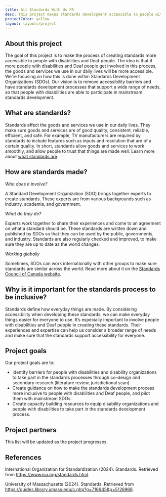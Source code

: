 ```yaml
---
title: All Standards With Us FR
desc: This project makes standards development accessible to people with disabilities and Deaf individuals, ensuring goods and services are inclusive. We focus on removing barriers in Standards Development Organizations (SDOs) to support full participation.
projectColor: yellow
layout: layouts/project
---
```


## About this project

The goal of this project is to make the process of creating standards more accessible to people with disabilities 
and Deaf people. The idea is that if more people with disabilities and Deaf people get involved in this process, 
the goods and services we use in our daily lives will be more accessible. We’re focusing on how this is done 
within Standards Development Organizations (SDOs). Our vision is to remove accessibility barriers and have 
standards development processes that support a wide range of needs, so that people with disabilities are 
able to participate in mainstream standards development.

## What are standards?

Standards affect the goods and services we use in our daily lives. They make sure goods and services are of good 
quality, consistent, reliable, efficient, and safe. For example, TV manufacturers are required by standards to 
include features such as inputs and resolution that are of a certain quality.
In short, standards allow goods and services to work smoothly, and allow people to trust that things are made well.
Learn more about 
[what standards are](https://www.youtube.com/watch?si=VY_Y8Yv4Z4kmKDcG&v=S47SCjCYJHo&feature=youtu.be).

## How are standards made?

<em>Who does it involve?</em>

A Standard Development Organization (SDO) brings together experts to create standards. These experts are from various 
backgrounds such as industry, academia, and government.

<em>What do they do?</em>

Experts work together to share their experiences and come to an agreement on what a standard should be. 
These standards are written down and published by SDOs so that they can be used by the public, governments, 
and industry. Standards are also regularly checked and improved, to make sure they are up to date as the world changes.

<em>Working globally</em>

Sometimes, SDOs can work internationally with other groups to make sure standards are similar across the world.
Read more about it on the 
[Standards Council of Canada website](https://scc-ccn.ca/standards/how-standards-are-developed/how-national-standards-are-developed).

## Why is it important for the standards process to be inclusive?

Standards define how everyday things are made. By considering accessibility when developing these standards, we can 
make everyday things easier for everyone to use. It’s especially important to involve people with disabilities and 
Deaf people in creating these standards. Their experiences and expertise can help us consider a broader range of needs 
and make sure that the standards support accessibility for everyone.

## Project goals

Our project goals are to:

- Identify barriers for people with disabilities and disability organizations to take part in the standards 
processes through co-design and secondary research (literature review, jurisdictional scan)
- Create guidance on how to make the standards development process more inclusive to people with disabilities 
and Deaf people, and pilot them with mainstream SDOs.
- Create capacity building resources to equip disability organizations and people with disabilities to take 
part in the standards development process.

## Project partners

This list will be updated as the project progresses.

## References

International Organization for Standardization (2024). Standards. Retrieved from https://www.iso.org/standards.html.

University of Massachusetts (2024). Standards. Retrieved from 
https://guides.library.umass.edu/c.php?g=719645&p=5126968.
